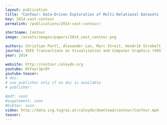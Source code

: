 ```yaml
---
layout: publication
title: "ConTour: Data-Driven Exploration of Multi-Relational Datasets for Drug Discovery"
key: 2014-vast-contour
permalink: /publications/2014-vast-contour/

shortname: Contour
image: /assets/images/papers/2014_vast_contour.png

authors: Christian Partl, Alexander Lex, Marc Streit, Hendrik Strobelt, Anne-Mai Wassermann, Hanspeter Pfister and Dieter Schmalstieg
journal: IEEE Transactions on Visualization and Computer Graphics (VAST '14) - to appear -
year: 2014

website: http://contour.caleydo.org
youtube: 0tFayr3prDY
youtube-teaser:
# doi:
# use publisher only if no doi is available
# publisher:

#pdf: soon
#supplement: soon
#bibtex: soon
video: http://data.icg.tugraz.at/caleydo/download/contour/ConTour.mp4
teaser:
---
```


